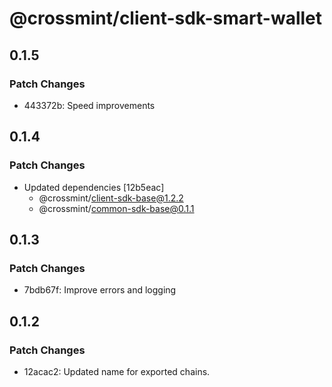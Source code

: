 # @crossmint/client-sdk-smart-wallet

## 0.1.5

### Patch Changes

-   443372b: Speed improvements

## 0.1.4

### Patch Changes

-   Updated dependencies [12b5eac]
    -   @crossmint/client-sdk-base@1.2.2
    -   @crossmint/common-sdk-base@0.1.1

## 0.1.3

### Patch Changes

-   7bdb67f: Improve errors and logging

## 0.1.2

### Patch Changes

-   12acac2: Updated name for exported chains.
